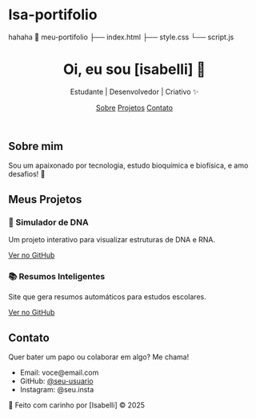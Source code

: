 # Isa-portifolio
hahaha 
📁 meu-portifolio
├── index.html
├── style.css
└── script.js
<!DOCTYPE html>
<html lang="pt-BR">
<head>
  <meta charset="UTF-8" />
  <meta name="viewport" content="width=device-width, initial-scale=1.0"/>
  <title>Meu Portfólio</title>
  <link rel="stylesheet" href="style.css"/>
</head>
<body>
  <header>
    <h1>Oi, eu sou [isabelli] 👋</h1>
    <p>Estudante | Desenvolvedor | Criativo ✨</p>
    <nav>
      <a href="#sobre">Sobre</a>
      <a href="#projetos">Projetos</a>
      <a href="#contato">Contato</a>
    </nav>
  </header>

  <section id="sobre">
    <h2>Sobre mim</h2>
    <p>Sou um apaixonado por tecnologia, estudo bioquímica e biofísica, e amo desafios! 🚀</p>
  </section>

  <section id="projetos">
    <h2>Meus Projetos</h2>
    <div class="projeto">
      <h3>🧪 Simulador de DNA</h3>
      <p>Um projeto interativo para visualizar estruturas de DNA e RNA.</p>
      <a href="https://github.com/seu-usuario/projeto-dna" target="_blank">Ver no GitHub</a>
    </div>
    <div class="projeto">
      <h3>📚 Resumos Inteligentes</h3>
      <p>Site que gera resumos automáticos para estudos escolares.</p>
      <a href="https://github.com/seu-usuario/resumos-inteligentes" target="_blank">Ver no GitHub</a>
    </div>
  </section>

  <section id="contato">
    <h2>Contato</h2>
    <p>Quer bater um papo ou colaborar em algo? Me chama!</p>
    <ul>
      <li>Email: voce@email.com</li>
      <li>GitHub: <a href="https://github.com/seu-usuario" target="_blank">@seu-usuario</a></li>
      <li>Instagram: @seu.insta</li>
    </ul>
  </section>

  <footer>
    <p>💖 Feito com carinho por [Isabelli] © 2025</p>
  </footer>

  <script src="script.js"></script>
</body>
</html>
